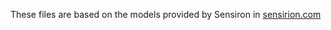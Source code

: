 These files are based on the models provided by Sensiron in [sensirion.com](https://sensirion.com/products/catalog/SEN66)
 